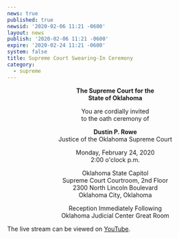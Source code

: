 ```yaml
---
news: true
published: true
newsid: '2020-02-06 11:21 -0600'
layout: news
publish: '2020-02-06 11:21 -0600'
expire: '2020-02-24 11:21 -0600'
system: false
title: Supreme Court Swearing-In Ceremony
category:
  - supreme
---
```

<div style="text-align: center;"> 
   <p><strong>The Supreme Court for the</strong><br>
      <strong>State of Oklahoma</strong></p>
   <p>You are cordially invited<br> to the oath ceremony of</p>
   <p><strong>Dustin P. Rowe</strong><br>
      Justice of the Oklahoma Supreme Court</p>

   <p>Monday, February 24, 2020 <br> 2:00 o'clock p.m.</p>
   <p>Oklahoma State Capitol <br>
Supreme Court Courtroom, 2nd Floor <br>
2300 North Lincoln Boulevard <br>
Oklahoma City, Oklahoma
</p>
   <p>Reception Immediately Following<br>
      Oklahoma Judicial Center Great Room</p>
</div>

The live stream can be viewed on [YouTube](https://youtu.be/P-sfZJ-6qFM).
